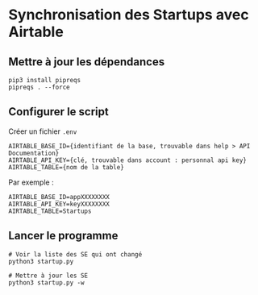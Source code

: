 # Synchronisation des Startups avec Airtable


## Mettre à jour les dépendances
```
pip3 install pipreqs
pipreqs . --force
```

## Configurer le script

Créer un fichier `.env`
```
AIRTABLE_BASE_ID={identifiant de la base, trouvable dans help > API Documentation}
AIRTABLE_API_KEY={clé, trouvable dans account : personnal api key}
AIRTABLE_TABLE={nom de la table}
```

Par exemple : 
```
AIRTABLE_BASE_ID=appXXXXXXXX
AIRTABLE_API_KEY=keyXXXXXXXX
AIRTABLE_TABLE=Startups
```

## Lancer le programme

```
# Voir la liste des SE qui ont changé
python3 startup.py

# Mettre à jour les SE
python3 startup.py -w

```
